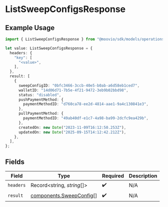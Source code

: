 # ListSweepConfigsResponse

## Example Usage

```typescript
import { ListSweepConfigsResponse } from "@moovio/sdk/models/operations";

let value: ListSweepConfigsResponse = {
  headers: {
    "key": [
      "<value>",
    ],
  },
  result: [
    {
      sweepConfigID: "0bfc3466-3ccb-40e5-b0ab-a6d58eb1ced7",
      walletID: "14d06d71-7b5e-4f21-9472-3eb9b02bbd98",
      status: "disabled",
      pushPaymentMethod: {
        paymentMethodID: "d760ca78-ee2d-4814-aae1-9a4c130841e3",
      },
      pullPaymentMethod: {
        paymentMethodID: "49ab40df-e1c7-4a98-ba99-2dcfc9ea429b",
      },
      createdOn: new Date("2023-11-09T16:12:50.253Z"),
      updatedOn: new Date("2025-09-15T14:12:42.212Z"),
    },
  ],
};
```

## Fields

| Field                                                              | Type                                                               | Required                                                           | Description                                                        |
| ------------------------------------------------------------------ | ------------------------------------------------------------------ | ------------------------------------------------------------------ | ------------------------------------------------------------------ |
| `headers`                                                          | Record<string, *string*[]>                                         | :heavy_check_mark:                                                 | N/A                                                                |
| `result`                                                           | [components.SweepConfig](../../models/components/sweepconfig.md)[] | :heavy_check_mark:                                                 | N/A                                                                |